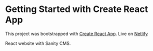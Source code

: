 # Getting Started with Create React App

This project was bootstrapped with [Create React App](https://github.com/facebook/create-react-app).
Live on [Netlify](https://vrolijkenoodzaak.netlify.app/)

React website with Sanity CMS.
